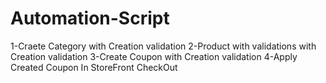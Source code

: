 

# Automation-Script

1-Craete Category with Creation validation
2-Product with validations with Creation validation
3-Create Coupon with Creation validation
4-Apply Created Coupon In StoreFront CheckOut 
